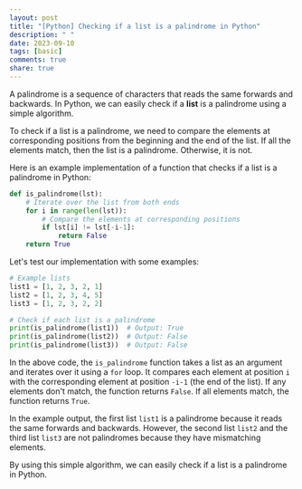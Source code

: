 ```yaml
---
layout: post
title: "[Python] Checking if a list is a palindrome in Python"
description: " "
date: 2023-09-10
tags: [basic]
comments: true
share: true
---
```


A palindrome is a sequence of characters that reads the same forwards and backwards. In Python, we can easily check if a **list** is a palindrome using a simple algorithm.

To check if a list is a palindrome, we need to compare the elements at corresponding positions from the beginning and the end of the list. If all the elements match, then the list is a palindrome. Otherwise, it is not.

Here is an example implementation of a function that checks if a list is a palindrome in Python:

```python
def is_palindrome(lst):
    # Iterate over the list from both ends
    for i in range(len(lst)):
        # Compare the elements at corresponding positions
        if lst[i] != lst[-i-1]:
            return False
    return True
```

Let's test our implementation with some examples:

```python
# Example lists
list1 = [1, 2, 3, 2, 1]
list2 = [1, 2, 3, 4, 5]
list3 = [1, 2, 3, 2, 2]

# Check if each list is a palindrome
print(is_palindrome(list1))  # Output: True
print(is_palindrome(list2))  # Output: False
print(is_palindrome(list3))  # Output: False
```

In the above code, the `is_palindrome` function takes a list as an argument and iterates over it using a `for` loop. It compares each element at position `i` with the corresponding element at position `-i-1` (the end of the list). If any elements don't match, the function returns `False`. If all elements match, the function returns `True`.

In the example output, the first list `list1` is a palindrome because it reads the same forwards and backwards. However, the second list `list2` and the third list `list3` are not palindromes because they have mismatching elements.

By using this simple algorithm, we can easily check if a list is a palindrome in Python.